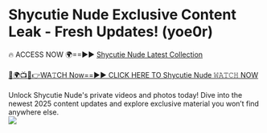 # Shycutie Nude Exclusive Content Leak - Fresh Updates! (yoe0r)

🔥 ACCESS NOW 🌍==►► <a href="https://tinyurl.com/yc657z5k" rel="nofollow">Shycutie Nude Latest Collection</a>
<br><br>
[🔴🌍📺📱👉WA𝚃CH Now==►► CLICK HERE TO Shycutie Nude 𝚆𝙰𝚃𝙲𝙷 NOW](https://tinyurl.com/yc657z5k)
<br><br>
Unlock Shycutie Nude's private videos and photos today! Dive into the newest 2025 content updates and explore exclusive material you won’t find anywhere else.
<br>
<a href="https://tinyurl.com/yc657z5k" rel="nofollow" data-target="animated-image.originalLink"><img src="https://camo.githubusercontent.com/8a4f000d20f83aca3bf7ec5f350d767afa0574a8a352519fd8cfa583a6f93a33/68747470733a2f2f692e696d6775722e636f6d2f644a486b345a712e676966" data-canonical-src="https://i.imgur.com/dJHk4Zq.gif" style="max-width: 100%; display: inline-block;" data-target="animated-image.originalImage"></a>
<br>
